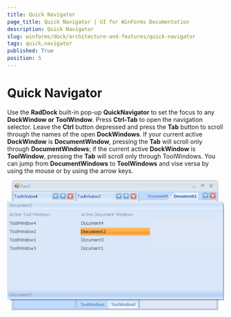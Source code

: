 ```yaml
---
title: Quick Navigator
page_title: Quick Navigator | UI for WinForms Documentation
description: Quick Navigator
slug: winforms/dock/architecture-and-features/quick-navigator
tags: quick,navigator
published: True
position: 5
---
```


# Quick Navigator
 
Use the __RadDock__ built-in pop-up __QuickNavigator__ to set the focus to any __DockWindow or ToolWindow__. Press __Ctrl-Tab__ to open the navigation selector. Leave the __Ctrl__ button depressed and press the __Tab__ button to scroll through the names of the open __DockWindows__. If your current active __DockWindow__ is __DocumentWindow__, pressing the __Tab__ will scroll only through __DocumentWindows__; if the current active __DockWindow__ is __ToolWindow__, pressing the __Tab__ will scroll only through ToolWindows. You can jump from __DocumentWindows__ to __ToolWindows__ and vise versa by using the mouse or by using the arrow keys.

![dock-architecture-and-features-quick-navigator 001](images/dock-architecture-and-features-quick-navigator001.png)
